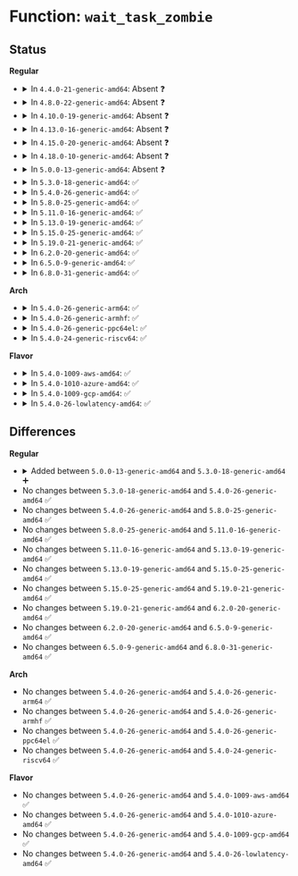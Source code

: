 # Function: <code>wait_task_zombie</code>

## Status
<b>Regular</b>
<ul>
<li>
<details>
<summary>In <code>4.4.0-21-generic-amd64</code>: Absent ❓</summary>

```json
{
  "name": "wait_task_zombie",
  "collision_type": "Unique Static",
  "inline_type": "Full",
  "funcs": [
    {
      "addr": 18446744071579380826,
      "name": "wait_task_zombie",
      "external": false,
      "loc": "kernel/exit.c:971",
      "file": "kernel/exit.c",
      "inline": "not declared, inlined",
      "caller_inline": [
        "kernel/exit.c:wait_consider_task"
      ],
      "caller_func": []
    }
  ],
  "symbols": []
}
```
</details>
</li>
<li>
<details>
<summary>In <code>4.8.0-22-generic-amd64</code>: Absent ❓</summary>

```json
{
  "name": "wait_task_zombie",
  "collision_type": "Unique Static",
  "inline_type": "Full",
  "funcs": [
    {
      "addr": 18446744071579393225,
      "name": "wait_task_zombie",
      "external": false,
      "loc": "kernel/exit.c:1057",
      "file": "kernel/exit.c",
      "inline": "not declared, inlined",
      "caller_inline": [
        "kernel/exit.c:wait_consider_task"
      ],
      "caller_func": []
    }
  ],
  "symbols": []
}
```
</details>
</li>
<li>
<details>
<summary>In <code>4.10.0-19-generic-amd64</code>: Absent ❓</summary>

```json
{
  "name": "wait_task_zombie",
  "collision_type": "Unique Static",
  "inline_type": "Full",
  "funcs": [
    {
      "addr": 18446744071579413561,
      "name": "wait_task_zombie",
      "external": false,
      "loc": "kernel/exit.c:1047",
      "file": "kernel/exit.c",
      "inline": "not declared, inlined",
      "caller_inline": [
        "kernel/exit.c:wait_consider_task"
      ],
      "caller_func": []
    }
  ],
  "symbols": []
}
```
</details>
</li>
<li>
<details>
<summary>In <code>4.13.0-16-generic-amd64</code>: Absent ❓</summary>

```json
{
  "name": "wait_task_zombie",
  "collision_type": "Unique Static",
  "inline_type": "Full",
  "funcs": [
    {
      "addr": 18446744071579401023,
      "name": "wait_task_zombie",
      "external": false,
      "loc": "kernel/exit.c:1052",
      "file": "kernel/exit.c",
      "inline": "not declared, inlined",
      "caller_inline": [
        "kernel/exit.c:wait_consider_task"
      ],
      "caller_func": []
    }
  ],
  "symbols": []
}
```
</details>
</li>
<li>
<details>
<summary>In <code>4.15.0-20-generic-amd64</code>: Absent ❓</summary>

```json
{
  "name": "wait_task_zombie",
  "collision_type": "Unique Static",
  "inline_type": "Full",
  "funcs": [
    {
      "addr": 18446744071579429071,
      "name": "wait_task_zombie",
      "external": false,
      "loc": "kernel/exit.c:1051",
      "file": "kernel/exit.c",
      "inline": "not declared, inlined",
      "caller_inline": [
        "kernel/exit.c:wait_consider_task"
      ],
      "caller_func": []
    }
  ],
  "symbols": []
}
```
</details>
</li>
<li>
<details>
<summary>In <code>4.18.0-10-generic-amd64</code>: Absent ❓</summary>

```json
{
  "name": "wait_task_zombie",
  "collision_type": "Unique Static",
  "inline_type": "Full",
  "funcs": [
    {
      "addr": 18446744071579444268,
      "name": "wait_task_zombie",
      "external": false,
      "loc": "kernel/exit.c:1051",
      "file": "kernel/exit.c",
      "inline": "not declared, inlined",
      "caller_inline": [
        "kernel/exit.c:wait_consider_task"
      ],
      "caller_func": []
    }
  ],
  "symbols": []
}
```
</details>
</li>
<li>
<details>
<summary>In <code>5.0.0-13-generic-amd64</code>: Absent ❓</summary>

```json
{
  "name": "wait_task_zombie",
  "collision_type": "Unique Static",
  "inline_type": "Full",
  "funcs": [
    {
      "addr": 18446744071579477818,
      "name": "wait_task_zombie",
      "external": false,
      "loc": "kernel/exit.c:1054",
      "file": "kernel/exit.c",
      "inline": "not declared, inlined",
      "caller_inline": [
        "kernel/exit.c:wait_consider_task"
      ],
      "caller_func": []
    }
  ],
  "symbols": []
}
```
</details>
</li>
<li>
<details>
<summary>In <code>5.3.0-18-generic-amd64</code>: ✅</summary>

```c
int wait_task_zombie(struct wait_opts * wo, struct task_struct * p)
```

```json
{
  "name": "wait_task_zombie",
  "collision_type": "Unique Static",
  "inline_type": "No",
  "funcs": [
    {
      "addr": 18446744071579494880,
      "name": "wait_task_zombie",
      "external": false,
      "loc": "kernel/exit.c:1058",
      "file": "kernel/exit.c",
      "inline": "seen, unknown",
      "caller_inline": [],
      "caller_func": [
        "kernel/exit.c:wait_consider_task"
      ]
    }
  ],
  "symbols": [
    {
      "addr": 18446744071579494880,
      "name": "wait_task_zombie",
      "section": ".text",
      "bind": "STB_LOCAL",
      "size": 1351
    }
  ]
}
```
</details>
</li>
<li>
<details>
<summary>In <code>5.4.0-26-generic-amd64</code>: ✅</summary>

```c
int wait_task_zombie(struct wait_opts * wo, struct task_struct * p)
```

```json
{
  "name": "wait_task_zombie",
  "collision_type": "Unique Static",
  "inline_type": "No",
  "funcs": [
    {
      "addr": 18446744071579520880,
      "name": "wait_task_zombie",
      "external": false,
      "loc": "kernel/exit.c:974",
      "file": "kernel/exit.c",
      "inline": "seen, unknown",
      "caller_inline": [],
      "caller_func": [
        "kernel/exit.c:wait_consider_task"
      ]
    }
  ],
  "symbols": [
    {
      "addr": 18446744071579520880,
      "name": "wait_task_zombie",
      "section": ".text",
      "bind": "STB_LOCAL",
      "size": 1351
    }
  ]
}
```
</details>
</li>
<li>
<details>
<summary>In <code>5.8.0-25-generic-amd64</code>: ✅</summary>

```c
int wait_task_zombie(struct wait_opts * wo, struct task_struct * p)
```

```json
{
  "name": "wait_task_zombie",
  "collision_type": "Unique Static",
  "inline_type": "No",
  "funcs": [
    {
      "addr": 18446744071579552960,
      "name": "wait_task_zombie",
      "external": false,
      "loc": "kernel/exit.c:978",
      "file": "kernel/exit.c",
      "inline": "seen, unknown",
      "caller_inline": [],
      "caller_func": [
        "kernel/exit.c:wait_consider_task"
      ]
    }
  ],
  "symbols": [
    {
      "addr": 18446744071579552960,
      "name": "wait_task_zombie",
      "section": ".text",
      "bind": "STB_LOCAL",
      "size": 1551
    }
  ]
}
```
</details>
</li>
<li>
<details>
<summary>In <code>5.11.0-16-generic-amd64</code>: ✅</summary>

```c
int wait_task_zombie(struct wait_opts * wo, struct task_struct * p)
```

```json
{
  "name": "wait_task_zombie",
  "collision_type": "Unique Static",
  "inline_type": "No",
  "funcs": [
    {
      "addr": 18446744071579534208,
      "name": "wait_task_zombie",
      "external": false,
      "loc": "kernel/exit.c:997",
      "file": "kernel/exit.c",
      "inline": "seen, unknown",
      "caller_inline": [],
      "caller_func": [
        "kernel/exit.c:wait_consider_task"
      ]
    }
  ],
  "symbols": [
    {
      "addr": 18446744071579534208,
      "name": "wait_task_zombie",
      "section": ".text",
      "bind": "STB_LOCAL",
      "size": 1560
    }
  ]
}
```
</details>
</li>
<li>
<details>
<summary>In <code>5.13.0-19-generic-amd64</code>: ✅</summary>

```c
int wait_task_zombie(struct wait_opts * wo, struct task_struct * p)
```

```json
{
  "name": "wait_task_zombie",
  "collision_type": "Unique Static",
  "inline_type": "No",
  "funcs": [
    {
      "addr": 18446744071579537984,
      "name": "wait_task_zombie",
      "external": false,
      "loc": "kernel/exit.c:997",
      "file": "kernel/exit.c",
      "inline": "seen, unknown",
      "caller_inline": [],
      "caller_func": [
        "kernel/exit.c:wait_consider_task"
      ]
    }
  ],
  "symbols": [
    {
      "addr": 18446744071579537984,
      "name": "wait_task_zombie",
      "section": ".text",
      "bind": "STB_LOCAL",
      "size": 1471
    }
  ]
}
```
</details>
</li>
<li>
<details>
<summary>In <code>5.15.0-25-generic-amd64</code>: ✅</summary>

```c
int wait_task_zombie(struct wait_opts * wo, struct task_struct * p)
```

```json
{
  "name": "wait_task_zombie",
  "collision_type": "Unique Static",
  "inline_type": "No",
  "funcs": [
    {
      "addr": 18446744071579610416,
      "name": "wait_task_zombie",
      "external": false,
      "loc": "kernel/exit.c:997",
      "file": "kernel/exit.c",
      "inline": "seen, unknown",
      "caller_inline": [],
      "caller_func": [
        "kernel/exit.c:wait_consider_task"
      ]
    }
  ],
  "symbols": [
    {
      "addr": 18446744071579610416,
      "name": "wait_task_zombie",
      "section": ".text",
      "bind": "STB_LOCAL",
      "size": 1471
    }
  ]
}
```
</details>
</li>
<li>
<details>
<summary>In <code>5.19.0-21-generic-amd64</code>: ✅</summary>

```c
int wait_task_zombie(struct wait_opts * wo, struct task_struct * p)
```

```json
{
  "name": "wait_task_zombie",
  "collision_type": "Unique Static",
  "inline_type": "No",
  "funcs": [
    {
      "addr": 18446744071579703024,
      "name": "wait_task_zombie",
      "external": false,
      "loc": "kernel/exit.c:1000",
      "file": "kernel/exit.c",
      "inline": "seen, unknown",
      "caller_inline": [],
      "caller_func": [
        "kernel/exit.c:wait_consider_task"
      ]
    }
  ],
  "symbols": [
    {
      "addr": 18446744071579703024,
      "name": "wait_task_zombie",
      "section": ".text",
      "bind": "STB_LOCAL",
      "size": 1486
    }
  ]
}
```
</details>
</li>
<li>
<details>
<summary>In <code>6.2.0-20-generic-amd64</code>: ✅</summary>

```c
int wait_task_zombie(struct wait_opts * wo, struct task_struct * p)
```

```json
{
  "name": "wait_task_zombie",
  "collision_type": "Unique Static",
  "inline_type": "No",
  "funcs": [
    {
      "addr": 18446744071579828544,
      "name": "wait_task_zombie",
      "external": false,
      "loc": "kernel/exit.c:1094",
      "file": "kernel/exit.c",
      "inline": "seen, unknown",
      "caller_inline": [],
      "caller_func": [
        "kernel/exit.c:wait_consider_task"
      ]
    }
  ],
  "symbols": [
    {
      "addr": 18446744071579828544,
      "name": "wait_task_zombie",
      "section": ".text",
      "bind": "STB_LOCAL",
      "size": 1486
    }
  ]
}
```
</details>
</li>
<li>
<details>
<summary>In <code>6.5.0-9-generic-amd64</code>: ✅</summary>

```c
int wait_task_zombie(struct wait_opts * wo, struct task_struct * p)
```

```json
{
  "name": "wait_task_zombie",
  "collision_type": "Unique Static",
  "inline_type": "No",
  "funcs": [
    {
      "addr": 18446744071579877632,
      "name": "wait_task_zombie",
      "external": false,
      "loc": "kernel/exit.c:1099",
      "file": "kernel/exit.c",
      "inline": "seen, unknown",
      "caller_inline": [],
      "caller_func": [
        "kernel/exit.c:wait_consider_task"
      ]
    }
  ],
  "symbols": [
    {
      "addr": 18446744071579877632,
      "name": "wait_task_zombie",
      "section": ".text",
      "bind": "STB_LOCAL",
      "size": 1486
    }
  ]
}
```
</details>
</li>
<li>
<details>
<summary>In <code>6.8.0-31-generic-amd64</code>: ✅</summary>

```c
int wait_task_zombie(struct wait_opts * wo, struct task_struct * p)
```

```json
{
  "name": "wait_task_zombie",
  "collision_type": "Unique Static",
  "inline_type": "No",
  "funcs": [
    {
      "addr": 18446744071579916304,
      "name": "wait_task_zombie",
      "external": false,
      "loc": "kernel/exit.c:1075",
      "file": "kernel/exit.c",
      "inline": "seen, unknown",
      "caller_inline": [],
      "caller_func": [
        "kernel/exit.c:wait_consider_task"
      ]
    }
  ],
  "symbols": [
    {
      "addr": 18446744071579916304,
      "name": "wait_task_zombie",
      "section": ".text",
      "bind": "STB_LOCAL",
      "size": 1458
    }
  ]
}
```
</details>
</li>
</ul>
<b>Arch</b>
<ul>
<li>
<details>
<summary>In <code>5.4.0-26-generic-arm64</code>: ✅</summary>

```c
int wait_task_zombie(struct wait_opts * wo, struct task_struct * p)
```

```json
{
  "name": "wait_task_zombie",
  "collision_type": "Unique Static",
  "inline_type": "No",
  "funcs": [
    {
      "addr": 18446603336490659440,
      "name": "wait_task_zombie",
      "external": false,
      "loc": "kernel/exit.c:974",
      "file": "kernel/exit.c",
      "inline": "seen, unknown",
      "caller_inline": [],
      "caller_func": [
        "kernel/exit.c:wait_consider_task"
      ]
    }
  ],
  "symbols": [
    {
      "addr": 18446603336490659440,
      "name": "wait_task_zombie",
      "section": ".text",
      "bind": "STB_LOCAL",
      "size": 1516
    }
  ]
}
```
</details>
</li>
<li>
<details>
<summary>In <code>5.4.0-26-generic-armhf</code>: ✅</summary>

```c
int wait_task_zombie(struct wait_opts * wo, struct task_struct * p)
```

```json
{
  "name": "wait_task_zombie",
  "collision_type": "Unique Static",
  "inline_type": "No",
  "funcs": [
    {
      "addr": 3224734916,
      "name": "wait_task_zombie",
      "external": false,
      "loc": "kernel/exit.c:974",
      "file": "kernel/exit.c",
      "inline": "seen, unknown",
      "caller_inline": [],
      "caller_func": [
        "kernel/exit.c:wait_consider_task"
      ]
    }
  ],
  "symbols": [
    {
      "addr": 3224734916,
      "name": "wait_task_zombie",
      "section": ".text",
      "bind": "STB_LOCAL",
      "size": 1908
    }
  ]
}
```
</details>
</li>
<li>
<details>
<summary>In <code>5.4.0-26-generic-ppc64el</code>: ✅</summary>

```c
int wait_task_zombie(struct wait_opts * wo, struct task_struct * p)
```

```json
{
  "name": "wait_task_zombie",
  "collision_type": "Unique Static",
  "inline_type": "No",
  "funcs": [
    {
      "addr": 13835058055283483136,
      "name": "wait_task_zombie",
      "external": false,
      "loc": "kernel/exit.c:974",
      "file": "kernel/exit.c",
      "inline": "seen, unknown",
      "caller_inline": [],
      "caller_func": [
        "kernel/exit.c:wait_consider_task"
      ]
    }
  ],
  "symbols": [
    {
      "addr": 13835058055283483136,
      "name": "wait_task_zombie",
      "section": ".text",
      "bind": "STB_LOCAL",
      "size": 1668
    }
  ]
}
```
</details>
</li>
<li>
<details>
<summary>In <code>5.4.0-24-generic-riscv64</code>: ✅</summary>

```c
int wait_task_zombie(struct wait_opts * wo, struct task_struct * p)
```

```json
{
  "name": "wait_task_zombie",
  "collision_type": "Unique Static",
  "inline_type": "No",
  "funcs": [
    {
      "addr": 18446743936271403996,
      "name": "wait_task_zombie",
      "external": false,
      "loc": "kernel/exit.c:974",
      "file": "kernel/exit.c",
      "inline": "seen, unknown",
      "caller_inline": [],
      "caller_func": [
        "kernel/exit.c:wait_consider_task"
      ]
    }
  ],
  "symbols": [
    {
      "addr": 18446743936271403996,
      "name": "wait_task_zombie",
      "section": ".text",
      "bind": "STB_LOCAL",
      "size": 1150
    }
  ]
}
```
</details>
</li>
</ul>
<b>Flavor</b>
<ul>
<li>
<details>
<summary>In <code>5.4.0-1009-aws-amd64</code>: ✅</summary>

```c
int wait_task_zombie(struct wait_opts * wo, struct task_struct * p)
```

```json
{
  "name": "wait_task_zombie",
  "collision_type": "Unique Static",
  "inline_type": "No",
  "funcs": [
    {
      "addr": 18446744071579494544,
      "name": "wait_task_zombie",
      "external": false,
      "loc": "kernel/exit.c:974",
      "file": "kernel/exit.c",
      "inline": "seen, unknown",
      "caller_inline": [],
      "caller_func": [
        "kernel/exit.c:wait_consider_task"
      ]
    }
  ],
  "symbols": [
    {
      "addr": 18446744071579494544,
      "name": "wait_task_zombie",
      "section": ".text",
      "bind": "STB_LOCAL",
      "size": 1351
    }
  ]
}
```
</details>
</li>
<li>
<details>
<summary>In <code>5.4.0-1010-azure-amd64</code>: ✅</summary>

```c
int wait_task_zombie(struct wait_opts * wo, struct task_struct * p)
```

```json
{
  "name": "wait_task_zombie",
  "collision_type": "Unique Static",
  "inline_type": "No",
  "funcs": [
    {
      "addr": 18446744071579423424,
      "name": "wait_task_zombie",
      "external": false,
      "loc": "kernel/exit.c:974",
      "file": "kernel/exit.c",
      "inline": "seen, unknown",
      "caller_inline": [],
      "caller_func": [
        "kernel/exit.c:wait_consider_task"
      ]
    }
  ],
  "symbols": [
    {
      "addr": 18446744071579423424,
      "name": "wait_task_zombie",
      "section": ".text",
      "bind": "STB_LOCAL",
      "size": 1369
    }
  ]
}
```
</details>
</li>
<li>
<details>
<summary>In <code>5.4.0-1009-gcp-amd64</code>: ✅</summary>

```c
int wait_task_zombie(struct wait_opts * wo, struct task_struct * p)
```

```json
{
  "name": "wait_task_zombie",
  "collision_type": "Unique Static",
  "inline_type": "No",
  "funcs": [
    {
      "addr": 18446744071579494464,
      "name": "wait_task_zombie",
      "external": false,
      "loc": "kernel/exit.c:974",
      "file": "kernel/exit.c",
      "inline": "seen, unknown",
      "caller_inline": [],
      "caller_func": [
        "kernel/exit.c:wait_consider_task"
      ]
    }
  ],
  "symbols": [
    {
      "addr": 18446744071579494464,
      "name": "wait_task_zombie",
      "section": ".text",
      "bind": "STB_LOCAL",
      "size": 1351
    }
  ]
}
```
</details>
</li>
<li>
<details>
<summary>In <code>5.4.0-26-lowlatency-amd64</code>: ✅</summary>

```c
int wait_task_zombie(struct wait_opts * wo, struct task_struct * p)
```

```json
{
  "name": "wait_task_zombie",
  "collision_type": "Unique Static",
  "inline_type": "No",
  "funcs": [
    {
      "addr": 18446744071579527008,
      "name": "wait_task_zombie",
      "external": false,
      "loc": "kernel/exit.c:974",
      "file": "kernel/exit.c",
      "inline": "seen, unknown",
      "caller_inline": [],
      "caller_func": [
        "kernel/exit.c:wait_consider_task"
      ]
    }
  ],
  "symbols": [
    {
      "addr": 18446744071579527008,
      "name": "wait_task_zombie",
      "section": ".text",
      "bind": "STB_LOCAL",
      "size": 1388
    }
  ]
}
```
</details>
</li>
</ul>

## Differences
<b>Regular</b>
<ul>
<li>
<details>
<summary>Added between <code>5.0.0-13-generic-amd64</code> and <code>5.3.0-18-generic-amd64</code> ➕</summary>

```c
int wait_task_zombie(struct wait_opts * wo, struct task_struct * p)
```
</details>
</li>
<li>
No changes between <code>5.3.0-18-generic-amd64</code> and <code>5.4.0-26-generic-amd64</code> ✅
</li>
<li>
No changes between <code>5.4.0-26-generic-amd64</code> and <code>5.8.0-25-generic-amd64</code> ✅
</li>
<li>
No changes between <code>5.8.0-25-generic-amd64</code> and <code>5.11.0-16-generic-amd64</code> ✅
</li>
<li>
No changes between <code>5.11.0-16-generic-amd64</code> and <code>5.13.0-19-generic-amd64</code> ✅
</li>
<li>
No changes between <code>5.13.0-19-generic-amd64</code> and <code>5.15.0-25-generic-amd64</code> ✅
</li>
<li>
No changes between <code>5.15.0-25-generic-amd64</code> and <code>5.19.0-21-generic-amd64</code> ✅
</li>
<li>
No changes between <code>5.19.0-21-generic-amd64</code> and <code>6.2.0-20-generic-amd64</code> ✅
</li>
<li>
No changes between <code>6.2.0-20-generic-amd64</code> and <code>6.5.0-9-generic-amd64</code> ✅
</li>
<li>
No changes between <code>6.5.0-9-generic-amd64</code> and <code>6.8.0-31-generic-amd64</code> ✅
</li>
</ul>
<b>Arch</b>
<ul>
<li>
No changes between <code>5.4.0-26-generic-amd64</code> and <code>5.4.0-26-generic-arm64</code> ✅
</li>
<li>
No changes between <code>5.4.0-26-generic-amd64</code> and <code>5.4.0-26-generic-armhf</code> ✅
</li>
<li>
No changes between <code>5.4.0-26-generic-amd64</code> and <code>5.4.0-26-generic-ppc64el</code> ✅
</li>
<li>
No changes between <code>5.4.0-26-generic-amd64</code> and <code>5.4.0-24-generic-riscv64</code> ✅
</li>
</ul>
<b>Flavor</b>
<ul>
<li>
No changes between <code>5.4.0-26-generic-amd64</code> and <code>5.4.0-1009-aws-amd64</code> ✅
</li>
<li>
No changes between <code>5.4.0-26-generic-amd64</code> and <code>5.4.0-1010-azure-amd64</code> ✅
</li>
<li>
No changes between <code>5.4.0-26-generic-amd64</code> and <code>5.4.0-1009-gcp-amd64</code> ✅
</li>
<li>
No changes between <code>5.4.0-26-generic-amd64</code> and <code>5.4.0-26-lowlatency-amd64</code> ✅
</li>
</ul>
